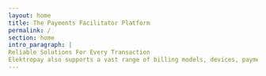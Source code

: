 ```yaml
---
layout: home
title: The Payments Facilitator Platform
permalink: /
section: home
intro_paragraph: |
Reliable Solutions For Every Transaction
Elektropay also supports a vast range of billing models, devices, payment methods, gateways, and processors all through one single integration.
---
```

